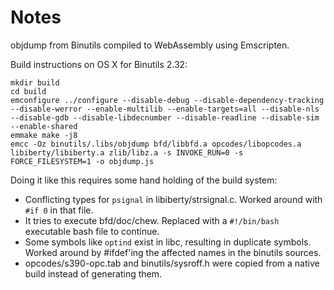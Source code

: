 # Notes

objdump from Binutils compiled to WebAssembly using Emscripten.

Build instructions on OS X for Binutils 2.32:
```
mkdir build
cd build
emconfigure ../configure --disable-debug --disable-dependency-tracking --disable-werror --enable-multilib --enable-targets=all --disable-nls --disable-gdb --disable-libdecnumber --disable-readline --disable-sim --enable-shared
emmake make -j8
emcc -Oz binutils/.libs/objdump bfd/libbfd.a opcodes/libopcodes.a libiberty/libiberty.a zlib/libz.a -s INVOKE_RUN=0 -s FORCE_FILESYSTEM=1 -o objdump.js
```

Doing it like this requires some hand holding of the build system:

* Conflicting types for `psignal` in libiberty/strsignal.c. Worked around with `#if 0` in that file.
* It tries to execute bfd/doc/chew. Replaced with a `#!/bin/bash` executable bash file to continue.
* Some symbols like `optind` exist in libc, resulting in duplicate symbols. Worked around by #ifdef'ing the affected names in the binutils sources.
* opcodes/s390-opc.tab and binutils/sysroff.h were copied from a native build instead of generating them.
